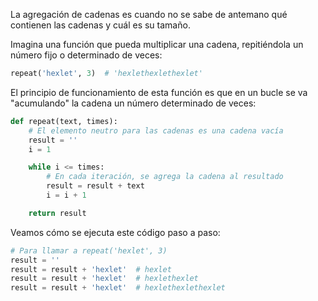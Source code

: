 
La agregación de cadenas es cuando no se sabe de antemano qué contienen las cadenas y cuál es su tamaño.

Imagina una función que pueda multiplicar una cadena, repitiéndola un número fijo o determinado de veces:

```python
repeat('hexlet', 3)  # 'hexlethexlethexlet'
```

El principio de funcionamiento de esta función es que en un bucle se va "acumulando" la cadena un número determinado de veces:

```python
def repeat(text, times):
    # El elemento neutro para las cadenas es una cadena vacía
    result = ''
    i = 1

    while i <= times:
        # En cada iteración, se agrega la cadena al resultado
        result = result + text
        i = i + 1

    return result
```


Veamos cómo se ejecuta este código paso a paso:

```python
# Para llamar a repeat('hexlet', 3)
result = ''
result = result + 'hexlet'  # hexlet
result = result + 'hexlet'  # hexlethexlet
result = result + 'hexlet'  # hexlethexlethexlet
```

